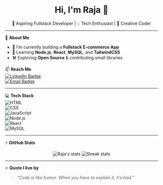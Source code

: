 <h1 align="center">Hi, I'm Raja 👑</h1>
<p align="center">
  🚀 Aspiring Fullstack Developer | 💡 Tech Enthusiast | 🎨 Creative Coder
</p>

---

🌟 **About Me**  
- 🔭 I’m currently building a **Fullstack E-commerce App**  
- 🌱 Learning **Node.js**, **React**, **MySQL**, and **TailwindCSS**  
- 🛠️ Exploring **Open Source** & contributing small libraries  

📫 **Reach Me**  
[![LinkedIn Badge](https://img.shields.io/badge/-LinkedIn-blue?style=flat&logo=linkedin)](#)  
[![Email Badge](https://img.shields.io/badge/-Email-red?style=flat&logo=gmail)](#)

---

💻 **Tech Stack**  
![HTML](https://img.shields.io/badge/-HTML5-E34F26?style=flat&logo=html5&logoColor=white)  
![CSS](https://img.shields.io/badge/-CSS3-1572B6?style=flat&logo=css3)  
![JavaScript](https://img.shields.io/badge/-JavaScript-F7DF1E?style=flat&logo=javascript&logoColor=black)  
![Node.js](https://img.shields.io/badge/-Node.js-339933?style=flat&logo=node.js&logoColor=white)  
![React](https://img.shields.io/badge/-React-61DAFB?style=flat&logo=react&logoColor=black)  
![MySQL](https://img.shields.io/badge/-MySQL-4479A1?style=flat&logo=mysql&logoColor=white)

---

⚡ **GitHub Stats**

<p align="center">
  <img src="https://github-readme-stats.vercel.app/api?username=USERNAME&show_icons=true&theme=radical" alt="Raja's stats"/>
  <img src="https://github-readme-streak-stats.herokuapp.com/?user=USERNAME&theme=radical" alt="Streak stats"/>
</p>

---

🔥 **Quote I live by**  
> *"Code is like humor. When you have to explain it, it’s bad."* 
